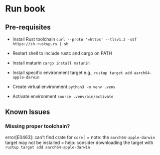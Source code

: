 # Run book

## Pre-requisites
- Install Rust toolchain
`curl --proto '=https' --tlsv1.2 -sSf https://sh.rustup.rs | sh`

- Restart shell to include rustc and cargo on PATH

- Install maturin
`cargo install maturin`

- Install specific environment target
e.g.,
`rustup target add aarch64-apple-darwin`

- Create virtual environment
`python3 -m venv .venv`

- Activate environment
`source .venv/bin/activate`

## Known Issues
### Missing proper toolchain?
error[E0463]: can't find crate for `core`
  |
  = note: the `aarch64-apple-darwin` target may not be installed
  = help: consider downloading the target with `rustup target add aarch64-apple-darwin`
